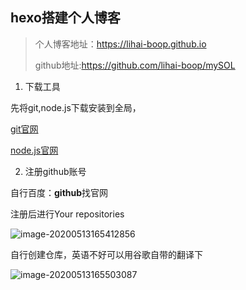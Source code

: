 ## hexo搭建个人博客

> 个人博客地址：<a href="https://lihai-boop.github.io">https://lihai-boop.github.io</a>
>
> github地址:<a href ="https://github.com/lihai-boop/mySOL">https://github.com/lihai-boop/mySOL</a>



1. 下载工具

先将git,node.js下载安装到全局，

<a href ="https://git-scm.com/">git官网</a>

<a href="https://nodejs.org/zh-cn/">node.js官网</a>

2. 注册github账号

自行百度：**github**找官网

注册后进行Your repositories

![image-20200513165412856](D:\编辑器\Typora\markdown\git\image-20200513165412856.png)

自行创建仓库，英语不好可以用谷歌自带的翻译下

![image-20200513165503087](D:\编辑器\Typora\markdown\git\image-20200513165503087.png)